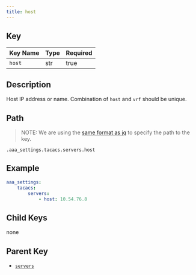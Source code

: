 ```yaml
---
title: host
---
```


## Key

Key Name | Type | Required
---------|------|---------
`host` | str | true

## Description

Host IP address or name.
Combination of `host` and `vrf` should be unique.

## Path

> NOTE: We are using the [same format as jq](https://jqlang.org/) to specify the path to the key.

`.aaa_settings.tacacs.servers.host`

## Example

```yaml
aaa_settings:
    tacacs:
        servers:
            - host: 10.54.76.8
```

## Child Keys

none

## Parent Key

- [`servers`](../../servers.md)
